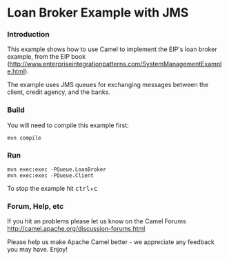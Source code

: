 # Loan Broker Example with JMS

### Introduction
This example shows how to use Camel to implement the EIP's loan broker example,
from the EIP book (http://www.enterpriseintegrationpatterns.com/SystemManagementExample.html).

The example uses JMS queues for exchanging messages between
the client, credit agency, and the banks.

### Build

You will need to compile this example first:

	mvn compile

### Run

	mvn exec:exec -PQueue.LoanBroker
	mvn exec:exec -PQueue.Client

To stop the example hit <kbd>ctrl</kbd>+<kbd>c</kbd>


### Forum, Help, etc

If you hit an problems please let us know on the Camel Forums
	<http://camel.apache.org/discussion-forums.html>

Please help us make Apache Camel better - we appreciate any feedback you may
have.  Enjoy!
